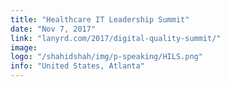```yaml
---
title: "Healthcare IT Leadership Summit"
date: "Nov 7, 2017"
link: "lanyrd.com/2017/digital-quality-summit/"
image: 
logo: "/shahidshah/img/p-speaking/HILS.png"
info: "United States, Atlanta"
---
```

